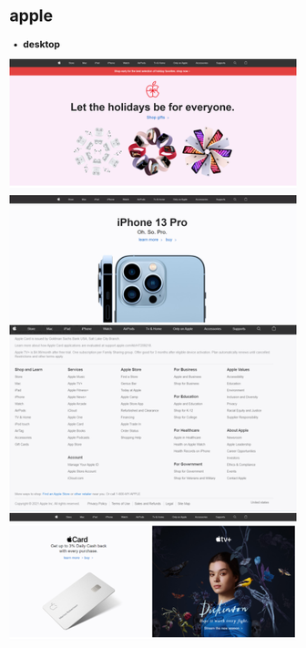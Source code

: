 # apple
* ### desktop
![screnshots](/image/screenshots/1.png "screnshots")
![screnshots](/image/screenshots/2.png "screnshots")
![screnshots](/image/screenshots/3.png "screnshots")
![screnshots](/image/screenshots/4.png "screnshots")